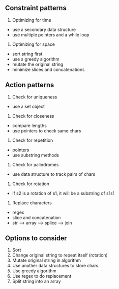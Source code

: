 ## Constraint patterns
1. Optimizing for time
  * use a secondary data structure
  * use multiple pointers and a while loop
1. Optimizing for space
  * sort string first
  * use a greedy algorithm
  * mutate the original string
  * minimize slices and concatenations

## Action patterns
1. Check for uniqueness
  * use a set object
1. Check for closeness
  * compare lengths
  * use pointers to check same chars
1. Check for repetition
  * pointers
  * use substring methods
1. Check for palindromes
  * use data structure to track pairs of chars
1. Check for rotation
  * if s2 is a rotation of s1, it will be a substring of s1s1
1. Replace characters
  * regex
  * slice and concatenation
  * str --> array --> splice --> join

## Options to consider
1. Sort
1. Change original string to repeat itself (rotation)
1. Mutate original string in algorithm
1. Use another data structures to store chars
1. Use greedy algorithm
1. Use regex to do replacement
1. Split string into an array
